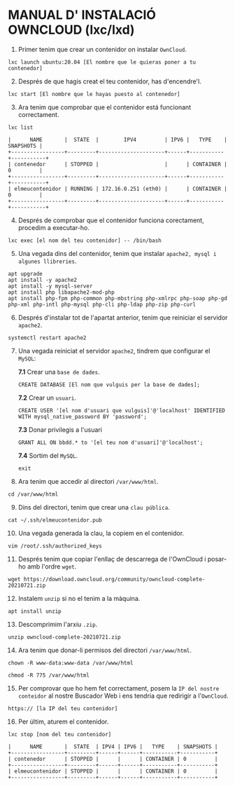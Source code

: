 # **MANUAL D' INSTALACIÓ OWNCLOUD (lxc/lxd)**

1. Primer tenim que crear un contenidor on instalar `OwnCloud`.

  `lxc launch ubuntu:20.04 [El nombre que le quieras poner a tu contenedor]`

2. Després de que hagis creat el teu contenidor, has d'encendre'l.

  `lxc start [El nombre que le hayas puesto al contenedor]`

3. Ara tenim que comprobar que el contenidor está funcionant correctament.

  `lxc list`

  ```+-----------------+---------+---------------------+------+-----------+-----------+
  |      NAME       |  STATE  |        IPV4         | IPV6 |   TYPE    | SNAPSHOTS |
  +-----------------+---------+---------------------+------+-----------+-----------+
  | contenedor      | STOPPED |                     |      | CONTAINER | 0         |
  +-----------------+---------+---------------------+------+-----------+-----------+
  | elmeucontenidor | RUNNING | 172.16.0.251 (eth0) |      | CONTAINER | 0         |
  +-----------------+---------+---------------------+------+-----------+-----------+
  ```
4. Després de comprobar que el contenidor funciona corectament, procedim a executar-ho.

  `lxc exec [el nom del teu contenidor] -- /bin/bash`

5. Una vegada dins del contenidor, tenim que instalar `apache2, mysql i algunes llibreries`.

  ```apt update
  apt upgrade
  apt install -y apache2
  apt install -y mysql-server
  apt install php libapache2-mod-php
  apt install php-fpm php-common php-mbstring php-xmlrpc php-soap php-gd php-xml php-intl php-mysql php-cli php-ldap php-zip php-curl
  ```

6. Després d'instalar tot de l'apartat anterior, tenim que reiniciar el servidor `apache2`.

  `systemctl restart apache2`

7. Una vegada reiniciat el servidor `apache2`, tindrem que configurar el `MySQL`:

   **7.1** Crear una `base de dades`.

    `CREATE DATABASE [El nom que vulguis per la base de dades];`

    **7.2** Crear un `usuari`.

    `CREATE USER '[el nom d'usuari que vulguis]'@'localhost' IDENTIFIED WITH mysql_native_password BY 'password';`

    **7.3** Donar privilegis a l'usuari

    `GRANT ALL ON bbdd.* to '[el teu nom d'usuari]'@'localhost';`

    **7.4** Sortim del `MySQL`.

    `exit`


8. Ara tenim que accedir al directori `/var/www/html`.   

  `cd /var/www/html`

9. Dins del directori, tenim que crear una `clau pública`.

  `cat ~/.ssh/elmeucontenidor.pub`

10. Una vegada generada la clau, la copiem en el contenidor.

  `vim /root/.ssh/authorized_keys`

11. Després tenim que copiar l'enllaç de descarrega de l'OwnCloud i posar-ho amb l'ordre `wget`.

  `wget https://download.owncloud.org/community/owncloud-complete-20210721.zip`

12. Instalem `unzip` si no el tenim a la màquina.

  `apt install unzip`

13. Descomprimim l'arxiu `.zip`.

  `unzip owncloud-complete-20210721.zip`

14. Ara tenim que donar-li permisos del directori `/var/www/html`.

  `chown -R www-data:www-data /var/www/html`

  `chmod -R 775 /var/www/html`

15. Per comprovar que ho hem fet correctament, posem la `IP del nostre conteidor` al nostre Buscador Web i ens tendria que redirigir a l'`OwnCloud`.

  `https:// [la IP del teu contenidor]`

16. Per últim, aturem el contenidor.

  `lxc stop [nom del teu contenidor]`

```  +-----------------+---------+------+------+-----------+-----------+
|      NAME       |  STATE  | IPV4 | IPV6 |   TYPE    | SNAPSHOTS |
+-----------------+---------+------+------+-----------+-----------+
| contenedor      | STOPPED |      |      | CONTAINER | 0         |
+-----------------+---------+------+------+-----------+-----------+
| elmeucontenidor | STOPPED |      |      | CONTAINER | 0         |
+-----------------+---------+------+------+-----------+-----------+
```
